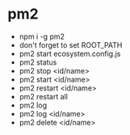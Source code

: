 # pm2

- npm i -g pm2
- don't forget to set ROOT_PATH
- pm2 start ecosystem.config.js
- pm2 status
- pm2 stop <id/name>
- pm2 start <id/name>
- pm2 restart <id/name>
- pm2 restart all
- pm2 log
- pm2 log <id/name>
- pm2 delete <id/name>





